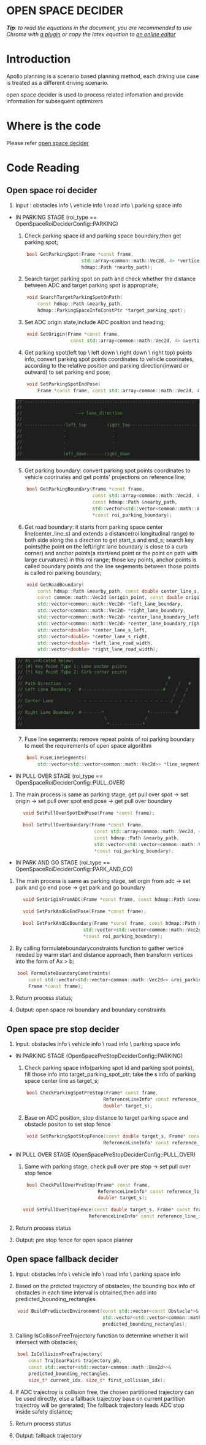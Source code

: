# OPEN SPACE DECIDER

_**Tip**: to read the equations in the document, you are recommended to use Chrome with [a plugin](https://chrome.google.com/webstore/detail/tex-all-the-things/cbimabofgmfdkicghcadidpemeenbffn) or copy the latex equation to [an online editor](http://www.hostmath.com/)_

# Introduction

Apollo planning is a scenario based planning method, each driving use case is treated as a different driving scenario.

open space decider is used to process related infomation and provide information for subsequent optimizers 

# Where is the code

Please refer [open space decider](https://github.com/ApolloAuto/apollo/modules/planning/tasks/deciders/open_space_decider/open_space_roi_decider.cc)

# Code Reading

## Open space roi decider

1. Input : obstacles info \ vehicle info \ road info \ parking space info

  - IN PARKING STAGE (roi_type == OpenSpaceRoiDeciderConfig::PARKING)

    1. Check parking space id and parking space boundary,then get parking spot;
    ```cpp
        bool GetParkingSpot(Frame *const frame,
                            std::array<common::math::Vec2d, 4> *vertices,
                            hdmap::Path *nearby_path);
    ```
    2. Search target parking spot on path and check whether the distance between ADC and target parking spot is appropriate;
    ```cpp
        void SearchTargetParkingSpotOnPath(
            const hdmap::Path &nearby_path,
            hdmap::ParkingSpaceInfoConstPtr *target_parking_spot);
    ``` 
    3. Set ADC origin state,include ADC position and heading;
    ```cpp
        void SetOrigin(Frame *const frame,
                        const std::array<common::math::Vec2d, 4> &vertices);
    ```

    4. Get parking spot(left top \ left down \ right down \ right top) points info, convert parking spot points coordinates to vehicle coorinates, according to the relative position and parking direction(inward or outward) to set parking end pose;

    ```cpp  
        void SetParkingSpotEndPose(
            Frame *const frame, const std::array<common::math::Vec2d, 4> &vertices);
    ```

    ![Diagram](images/open_space_decider_fig_2.png)   

    5. Get parking boundary: convert parking spot points coordinates to vehicle coorinates and get points' projections on reference line;
    
    ```cpp
        bool GetParkingBoundary(Frame *const frame,
                                const std::array<common::math::Vec2d, 4> &vertices,
                                const hdmap::Path &nearby_path,
                                std::vector<std::vector<common::math::Vec2d>>
                                *const roi_parking_boundary);
    ```
    6. Get road boundary: it starts from parking space center line(center_line_s) and extends a distance(roi longitudinal range) to both side along the s direction to get start_s and end_s; search key points(the point on the left/right lane boundary is close to a curb corner) and anchor points(a start/end point or the point on path with large curvatures) in this roi range; those key points, anchor points is called boundary points and the line segements between those points is called roi parking boundary; 
    
    ```cpp
        void GetRoadBoundary(
            const hdmap::Path &nearby_path, const double center_line_s,
            const common::math::Vec2d &origin_point, const double origin_heading,
            std::vector<common::math::Vec2d> *left_lane_boundary,
            std::vector<common::math::Vec2d> *right_lane_boundary,
            std::vector<common::math::Vec2d> *center_lane_boundary_left,
            std::vector<common::math::Vec2d> *center_lane_boundary_right,
            std::vector<double> *center_lane_s_left,
            std::vector<double> *center_lane_s_right,
            std::vector<double> *left_lane_road_width,
            std::vector<double> *right_lane_road_width);
    ```
    ![Diagram](images/open_space_roi_decider_fig_1.png)

    7. Fuse line segements: remove repeat points of roi parking boundary to meet the requirements of open space algorithm

    ```cpp
        bool FuseLineSegments(
            std::vector<std::vector<common::math::Vec2d>> *line_segments_vec);
    ```

  - IN PULL OVER STAGE (roi_type == OpenSpaceRoiDeciderConfig::PULL_OVER) 

  1. The main process is same as parking stage, get pull over spot -> set origin -> set pull over spot end pose -> get pull over boundary 

  ```cpp 
        void SetPullOverSpotEndPose(Frame *const frame);
  ```

  ```cpp
        bool GetPullOverBoundary(Frame *const frame,
                                  const std::array<common::math::Vec2d, 4> &vertices,
                                  const hdmap::Path &nearby_path,
                                  std::vector<std::vector<common::math::Vec2d>>
                                  *const roi_parking_boundary);  
  ```                                                   

  - IN PARK AND GO STAGE (roi_type == OpenSpaceRoiDeciderConfig::PARK_AND_GO)

  1. The main process is same as parking stage, set orgin from adc -> set park and go end pose -> get park and go boundary 

  ```cpp
        void SetOriginFromADC(Frame *const frame, const hdmap::Path &nearby_path);
  ```

  ```cpp
        void SetParkAndGoEndPose(Frame *const frame);
  ```

  ```cpp
        bool GetParkAndGoBoundary(Frame *const frame, const hdmap::Path &nearby_path,
                              std::vector<std::vector<common::math::Vec2d>>
                              *const roi_parking_boundary);
  ```

2. By calling formulateboundaryconstraints function to gather vertice needed by warm start and distance approach, then transform vertices into the form of Ax > b;

```cpp
    bool FormulateBoundaryConstraints(
        const std::vector<std::vector<common::math::Vec2d>> &roi_parking_boundary,
        Frame *const frame);
```

3. Return process status;

4. Output: open space roi boundary and boundary constraints 

## Open space pre stop decider

1. Input: obstacles info \ vehicle info \ road info \ parking space info

  - IN PARKING STAGE (OpenSpacePreStopDeciderConfig::PARKING)
    1. Check parking space info(parking spot id and parking spot points), fill those info into target_parking_spot_ptr; take the s info of parking space center line as target_s;

    ```cpp
        bool CheckParkingSpotPreStop(Frame* const frame,
                                    ReferenceLineInfo* const reference_line_info,
                                    double* target_s);
    ```

    2. Base on ADC position, stop distance to target parking space and obstacle positon to set stop fence
      
    ```cpp
        void SetParkingSpotStopFence(const double target_s, Frame* const frame,
                                    ReferenceLineInfo* const reference_line_info);
    ```

  - IN PULL OVER STAGE (OpenSpacePreStopDeciderConfig::PULL_OVER)
    1. Same with parking stage, check pull over pre stop -> set pull over stop fence

    ```cpp
        bool CheckPullOverPreStop(Frame* const frame,
                                  ReferenceLineInfo* const reference_line_info,
                                  double* target_s);
    ```

  ```cpp
        void SetPullOverStopFence(const double target_s, Frame* const frame,
                                ReferenceLineInfo* const reference_line_info);
  ```

2. Return process status

3. Output: pre stop fence for open space planner

## Open space fallback decider 
1. Input: obstacles info \ vehicle info \ road info \ parking space info

2. Based on the prdicted trajectory of obstacles, the bounding box info of obstacles in each time interval is obtained,then add into predicted_bounding_rectangles

```cpp
    void BuildPredictedEnvironment(const std::vector<const Obstacle*>& obstacles,
                                   std::vector<std::vector<common::math::Box2d>>&
                                   predicted_bounding_rectangles);
```

3. Calling IsCollisonFreeTrajectory function to determine whether it will intersect with obstacles;

```cpp
    bool IsCollisionFreeTrajectory(
        const TrajGearPair& trajectory_pb,
        const std::vector<std::vector<common::math::Box2d>>&
        predicted_bounding_rectangles,
        size_t* current_idx, size_t* first_collision_idx);
```

4. If ADC trajectroy is collision free, the chosen partitioned trajectory can be used directly, else a fallback trajectroy base on current partition trajectroy will be gererated;
   The fallback trajectory leads ADC stop inside safety distance;

5. Return process status    

6. Output: fallback trajectory